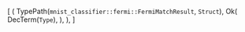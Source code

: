 [
    (
        TypePath(`mnist_classifier::fermi::FermiMatchResult`, `Struct`),
        Ok(
            DecTerm(`Type`),
        ),
    ),
]